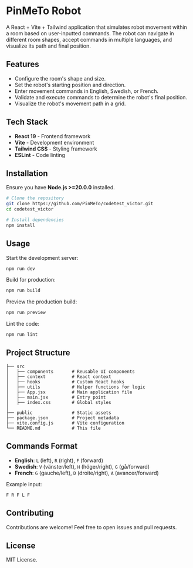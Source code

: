 # PinMeTo Robot

A React + Vite + Tailwind application that simulates robot movement within a room based on user-inputted commands. The robot can navigate in different room shapes, accept commands in multiple languages, and visualize its path and final position.

## Features

- Configure the room's shape and size.
- Set the robot's starting position and direction.
- Enter movement commands in English, Swedish, or French.
- Validate and execute commands to determine the robot's final position.
- Visualize the robot's movement path in a grid.

## Tech Stack

- **React 19** - Frontend framework
- **Vite** - Development environment
- **Tailwind CSS** - Styling framework
- **ESLint** - Code linting

## Installation

Ensure you have **Node.js >=20.0.0** installed.

```sh
# Clone the repository
git clone https://github.com/PinMeTo/codetest_victor.git
cd codetest_victor

# Install dependencies
npm install
```

## Usage

Start the development server:

```sh
npm run dev
```

Build for production:

```sh
npm run build
```

Preview the production build:

```sh
npm run preview
```

Lint the code:

```sh
npm run lint
```

## Project Structure

```
├── src
│   ├── components       # Reusable UI components
│   ├── context          # React context
│   ├── hooks            # Custom React hooks
│   ├── utils            # Helper functions for logic
│   ├── App.jsx          # Main application file
│   ├── main.jsx         # Entry point
│   ├── index.css        # Global styles
│
├── public               # Static assets
├── package.json         # Project metadata
├── vite.config.js       # Vite configuration
└── README.md            # This file
```

## Commands Format

- **English**: `L` (left), `R` (right), `F` (forward)
- **Swedish**: `V` (vänster/left), `H` (höger/right), `G` (gå/forward)
- **French**: `G` (gauche/left), `D` (droite/right), `A` (avancer/forward)

Example input:

```
F R F L F
```

## Contributing

Contributions are welcome! Feel free to open issues and pull requests.

## License

MIT License.
